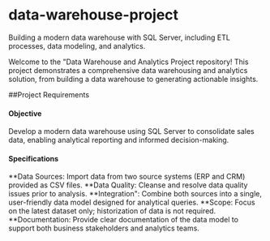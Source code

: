 # data-warehouse-project
Building a modern data warehouse with SQL Server, including ETL processes, data modeling, and analytics.

Welcome to the "Data Warehouse and Analytics Project repository!
This project demonstrates a comprehensive data warehousing and analytics solution, from building a data warehouse to generating actionable insights.

##Project Requirements

#### Objective
Develop a modern data warehouse using SQL Server to consolidate sales data, enabling analytical reporting and informed decision-making.

#### Specifications
**Data Sources: Import data from two source systems (ERP and CRM) provided as CSV files.
**Data Quality: Cleanse and resolve data quality issues prior to analysis.
**Integration": Combine both sources into a single, user-friendly data model designed for analytical queries.
**Scope: Focus on the latest dataset only; historization of data is not required.
**Documentation: Provide clear documentation of the data model to support both business stakeholders and analytics teams.
